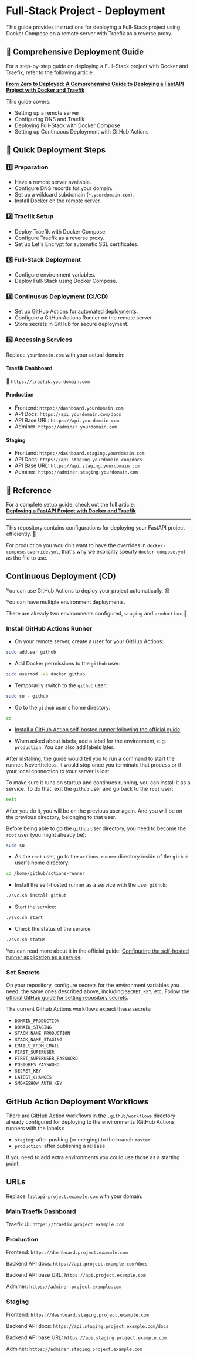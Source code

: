 # Full-Stack Project - Deployment

This guide provides instructions for deploying a Full-Stack project using Docker Compose on a remote server with Traefik as a reverse proxy.

## 📖 Comprehensive Deployment Guide

For a step-by-step guide on deploying a Full-Stack project with Docker and Traefik, refer to the following article:

[**From Zero to Deployed: A Comprehensive Guide to Deploying a FastAPI Project with Docker and Traefik**](https://medium.com/@nik_75329/from-zero-to-deployed-a-comprehensive-guide-to-deploying-a-fastapi-project-with-docker-and-traefik-79283ae9e4b7)

This guide covers:
- Setting up a remote server
- Configuring DNS and Traefik
- Deploying Full-Stack with Docker Compose
- Setting up Continuous Deployment with GitHub Actions

## 🚀 Quick Deployment Steps

### 1️⃣ Preparation
- Have a remote server available.
- Configure DNS records for your domain.
- Set up a wildcard subdomain (`*.yourdomain.com`).
- Install Docker on the remote server.

### 2️⃣ Traefik Setup
- Deploy Traefik with Docker Compose.
- Configure Traefik as a reverse proxy.
- Set up Let's Encrypt for automatic SSL certificates.

### 3️⃣ Full-Stack Deployment
- Configure environment variables.
- Deploy Full-Stack using Docker Compose.

### 4️⃣ Continuous Deployment (CI/CD)
- Set up GitHub Actions for automated deployments.
- Configure a GitHub Actions Runner on the remote server.
- Store secrets in GitHub for secure deployment.

### 5️⃣ Accessing Services
Replace `yourdomain.com` with your actual domain:

#### **Traefik Dashboard**
🔗 `https://traefik.yourdomain.com`

#### **Production**
- Frontend: `https://dashboard.yourdomain.com`
- API Docs: `https://api.yourdomain.com/docs`
- API Base URL: `https://api.yourdomain.com`
- Adminer: `https://adminer.yourdomain.com`

#### **Staging**
- Frontend: `https://dashboard.staging.yourdomain.com`
- API Docs: `https://api.staging.yourdomain.com/docs`
- API Base URL: `https://api.staging.yourdomain.com`
- Adminer: `https://adminer.staging.yourdomain.com`

## 📌 Reference
For a complete setup guide, check out the full article:  
[**Deploying a FastAPI Project with Docker and Traefik**](https://medium.com/@nik_75329/from-zero-to-deployed-a-comprehensive-guide-to-deploying-a-fastapi-project-with-docker-and-traefik-79283ae9e4b7)

---
This repository contains configurations for deploying your FastAPI project efficiently. 🚀


For production you wouldn't want to have the overrides in `docker-compose.override.yml`, that's why we explicitly specify `docker-compose.yml` as the file to use.

## Continuous Deployment (CD)

You can use GitHub Actions to deploy your project automatically. 😎

You can have multiple environment deployments.

There are already two environments configured, `staging` and `production`. 🚀

### Install GitHub Actions Runner

* On your remote server, create a user for your GitHub Actions:

```bash
sudo adduser github
```

* Add Docker permissions to the `github` user:

```bash
sudo usermod -aG docker github
```

* Temporarily switch to the `github` user:

```bash
sudo su - github
```

* Go to the `github` user's home directory:

```bash
cd
```

* [Install a GitHub Action self-hosted runner following the official guide](https://docs.github.com/en/actions/hosting-your-own-runners/managing-self-hosted-runners/adding-self-hosted-runners#adding-a-self-hosted-runner-to-a-repository).

* When asked about labels, add a label for the environment, e.g. `production`. You can also add labels later.

After installing, the guide would tell you to run a command to start the runner. Nevertheless, it would stop once you terminate that process or if your local connection to your server is lost.

To make sure it runs on startup and continues running, you can install it as a service. To do that, exit the `github` user and go back to the `root` user:

```bash
exit
```

After you do it, you will be on the previous user again. And you will be on the previous directory, belonging to that user.

Before being able to go the `github` user directory, you need to become the `root` user (you might already be):

```bash
sudo su
```

* As the `root` user, go to the `actions-runner` directory inside of the `github` user's home directory:

```bash
cd /home/github/actions-runner
```

* Install the self-hosted runner as a service with the user `github`:

```bash
./svc.sh install github
```

* Start the service:

```bash
./svc.sh start
```

* Check the status of the service:

```bash
./svc.sh status
```

You can read more about it in the official guide: [Configuring the self-hosted runner application as a service](https://docs.github.com/en/actions/hosting-your-own-runners/managing-self-hosted-runners/configuring-the-self-hosted-runner-application-as-a-service).

### Set Secrets

On your repository, configure secrets for the environment variables you need, the same ones described above, including `SECRET_KEY`, etc. Follow the [official GitHub guide for setting repository secrets](https://docs.github.com/en/actions/security-guides/using-secrets-in-github-actions#creating-secrets-for-a-repository).

The current Github Actions workflows expect these secrets:

* `DOMAIN_PRODUCTION`
* `DOMAIN_STAGING`
* `STACK_NAME_PRODUCTION`
* `STACK_NAME_STAGING`
* `EMAILS_FROM_EMAIL`
* `FIRST_SUPERUSER`
* `FIRST_SUPERUSER_PASSWORD`
* `POSTGRES_PASSWORD`
* `SECRET_KEY`
* `LATEST_CHANGES`
* `SMOKESHOW_AUTH_KEY`

## GitHub Action Deployment Workflows

There are GitHub Action workflows in the `.github/workflows` directory already configured for deploying to the environments (GitHub Actions runners with the labels):

* `staging`: after pushing (or merging) to the branch `master`.
* `production`: after publishing a release.

If you need to add extra environments you could use those as a starting point.

## URLs

Replace `fastapi-project.example.com` with your domain.

### Main Traefik Dashboard

Traefik UI: `https://traefik.project.example.com`

### Production

Frontend: `https://dashboard.project.example.com`

Backend API docs: `https://api.project.example.com/docs`

Backend API base URL: `https://api.project.example.com`

Adminer: `https://adminer.project.example.com`

### Staging

Frontend: `https://dashboard.staging.project.example.com`

Backend API docs: `https://api.staging.project.example.com/docs`

Backend API base URL: `https://api.staging.project.example.com`

Adminer: `https://adminer.staging.project.example.com`
